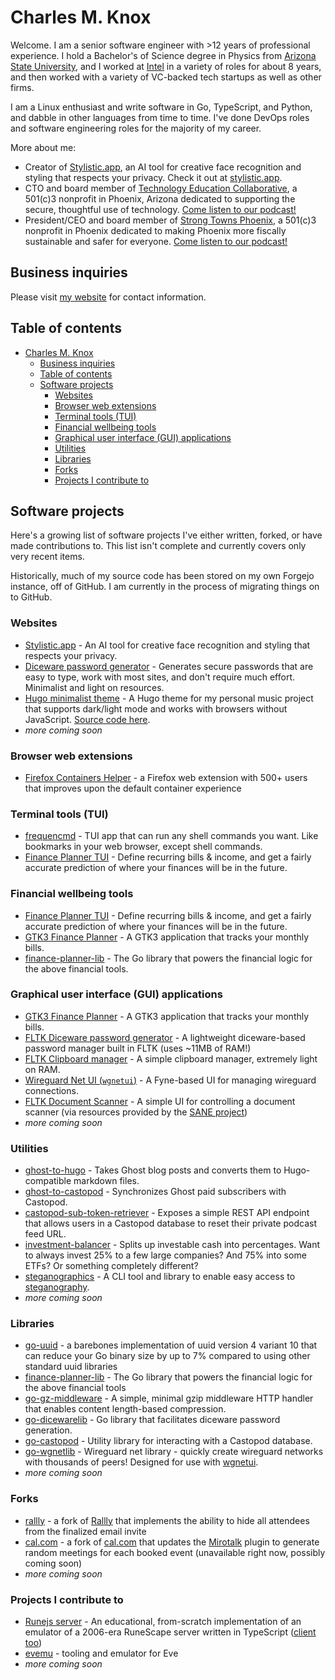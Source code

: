 # Charles M. Knox

Welcome. I am a senior software engineer with >12 years of professional experience. I hold a Bachelor's of Science degree in Physics from [Arizona State University](https://asu.edu), and I worked at [Intel](https://intel.com) in a variety of roles for about 8 years, and then worked with a variety of VC-backed tech startups as well as other firms.

I am a Linux enthusiast and write software in Go, TypeScript, and Python, and dabble in other languages from time to time. I've done DevOps roles and software engineering roles for the majority of my career.

More about me:

- Creator of [Stylistic.app](https://stylistic.app), an AI tool for creative face recognition and styling that respects your privacy. Check it out at [stylistic.app](<https://stylistic.app>).
- CTO and board member of [Technology Education Collaborative](https://techedcollab.org), a 501(c)3 nonprofit in Phoenix, Arizona dedicated to supporting the secure, thoughtful use of technology. [Come listen to our podcast!](https://podcast.techedcollab.org)
- President/CEO and board member of [Strong Towns Phoenix](https://strongtownsphx.org), a 501(c)3 nonprofit in Phoenix dedicated to making Phoenix more fiscally sustainable and safer for everyone. [Come listen to our podcast!](https://podcast.strongtownsphx.org)

## Business inquiries

Please visit [my website](https://charlesmknox.com/resume) for contact information.

## Table of contents

- [Charles M. Knox](#charles-m-knox)
  - [Business inquiries](#business-inquiries)
  - [Table of contents](#table-of-contents)
  - [Software projects](#software-projects)
    - [Websites](#websites)
    - [Browser web extensions](#browser-web-extensions)
    - [Terminal tools (TUI)](#terminal-tools-tui)
    - [Financial wellbeing tools](#financial-wellbeing-tools)
    - [Graphical user interface (GUI) applications](#graphical-user-interface-gui-applications)
    - [Utilities](#utilities)
    - [Libraries](#libraries)
    - [Forks](#forks)
    - [Projects I contribute to](#projects-i-contribute-to)

## Software projects

Here's a growing list of software projects I've either written, forked, or have made contributions to. This list isn't complete and currently covers only very recent items.

Historically, much of my source code has been stored on my own Forgejo instance, off of GitHub. I am currently in the process of migrating things on to GitHub.

### Websites

- [Stylistic.app](https://stylistic.app) - An AI tool for creative face recognition and styling that respects your privacy.
- [Diceware password generator](https://diceware.charlesmknox.com) - Generates secure passwords that are easy to type, work with most sites, and don't require much effort. Minimalist and light on resources.
- [Hugo minimalist theme](https://aperspection.com) - A Hugo theme for my personal music project that supports dark/light mode and works with browsers without JavaScript. [Source code here](https://github.com/charles-m-knox/hugo-minimalist-theme).
- *more coming soon*

### Browser web extensions

- [Firefox Containers Helper](https://codeberg.org/firefox-containers-helper/firefox-containers-helper) - a Firefox web extension with 500+ users that improves upon the default container experience

### Terminal tools (TUI)

- [frequencmd](https://github.com/charles-m-knox/frequencmd) -  TUI app that can run any shell commands you want. Like bookmarks in your web browser, except shell commands.
- [Finance Planner TUI](https://github.com/charles-m-knox/finance-planner-tui) - Define recurring bills & income, and get a fairly accurate prediction of where your finances will be in the future.

### Financial wellbeing tools

- [Finance Planner TUI](https://github.com/charles-m-knox/finance-planner-tui) - Define recurring bills & income, and get a fairly accurate prediction of where your finances will be in the future.
- [GTK3 Finance Planner](https://github.com/charles-m-knox/gtk-finance-planner) - A GTK3 application that tracks your monthly bills.
- [finance-planner-lib](https://github.com/charles-m-knox/finance-planner-lib) - The Go library that powers the financial logic for the above financial tools.

### Graphical user interface (GUI) applications

- [GTK3 Finance Planner](https://github.com/charles-m-knox/gtk-finance-planner) - A GTK3 application that tracks your monthly bills.
- [FLTK Diceware password generator](https://github.com/charles-m-knox/go-fltk-diceware) - A lightweight diceware-based password manager built in FLTK (uses ~11MB of RAM!)
- [FLTK Clipboard manager](https://github.com/charles-m-knox/go-fltk-clipboard) - A simple clipboard manager, extremely light on RAM.
- [Wireguard Net UI (`wgnetui`)](https://github.com/charles-m-knox/wgnetui) - A Fyne-based UI for managing wireguard connections.
- [FLTK Document Scanner](https://github.com/charles-m-knox/go-fltk-sane) - A simple UI for controlling a document scanner (via resources provided by the [SANE project](http://www.sane-project.org/))
- *more coming soon*

### Utilities

- [ghost-to-hugo](https://github.com/charles-m-knox/ghost-to-hugo) - Takes Ghost blog posts and converts them to Hugo-compatible markdown files.
- [ghost-to-castopod](https://github.com/charles-m-knox/ghost-to-castopod) - Synchronizes Ghost paid subscribers with Castopod.
- [castopod-sub-token-retriever](https://github.com/charles-m-knox/castopod-sub-token-retriever) - Exposes a simple REST API endpoint that allows users in a Castopod database to reset their private podcast feed URL.
- [investment-balancer](https://github.com/charles-m-knox/investment-balancer) - Splits up investable cash into percentages. Want to always invest 25% to a few large companies? And 75% into some ETFs? Or something completely different?
- [steganographics](https://github.com/charles-m-knox/steganographics) - A CLI tool and library to enable easy access to [steganography](https://en.wikipedia.org/wiki/Steganography).
- *more coming soon*

### Libraries

- [go-uuid](https://github.com/charles-m-knox/go-uuid) - a barebones implementation of uuid version 4 variant 10 that can reduce your Go binary size by up to 7% compared to using other standard uuid libraries
- [finance-planner-lib](https://github.com/charles-m-knox/finance-planner-lib) - The Go library that powers the financial logic for the above financial tools
- [go-gz-middleware](https://github.com/charles-m-knox/go-gz-middleware) - A simple, minimal gzip middleware HTTP handler that enables content length-based compression.
- [go-dicewarelib](https://github.com/charles-m-knox/go-dicewarelib) - Go library that facilitates diceware password generation.
- [go-castopod](https://github.com/charles-m-knox/go-castopod) - Utility library for interacting with a Castopod database.
- [go-wgnetlib](https://github.com/charles-m-knox/go-wgnetlib) - Wireguard net library - quickly create wireguard networks with thousands of peers! Designed for use with [wgnetui](https://github.com/charles-m-knox/wgnetui).
- *more coming soon*

### Forks

- [rallly](https://github.com/charles-m-knox/rallly/tree/bcc-attendees) - a fork of [Rallly](https://github.com/lukevella/rallly) that implements the ability to hide all attendees from the finalized email invite
- [cal.com](https://github.com/charles-m-knox/cal.com/tree/custom-mirotalk) - a fork of [cal.com](https://github.com/calcom/cal.com) that updates the [Mirotalk](https://github.com/miroslavpejic85/mirotalk) plugin to generate random meetings for each booked event (unavailable right now, possibly coming soon)
- *more coming soon*

### Projects I contribute to

- [Runejs server](https://github.com/runejs/server) - An educational, from-scratch implementation of an emulator of a 2006-era RuneScape server written in TypeScript ([client too](https://github.com/runejs/refactored-client-435))
- [evemu](https://github.com/EvEmu-Project/evemu_Crucible) - tooling and emulator for Eve
- *more coming soon*
